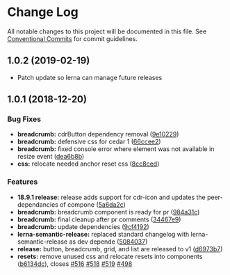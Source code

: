 # Change Log

All notable changes to this project will be documented in this file.
See [Conventional Commits](https://conventionalcommits.org) for commit guidelines.

## 1.0.2 (2019-02-19)


* Patch update so lerna can manage future releases





<a name="1.0.1"></a>
## 1.0.1 (2018-12-20)


### Bug Fixes

* **breadcrumb:** cdrButton dependency removal ([9e10229](https://github.com/rei/rei-cedar/commit/9e10229))
* **breadcrumb:** defensive css for cedar 1 ([66ccee2](https://github.com/rei/rei-cedar/commit/66ccee2))
* **breadcrumb:** fixed console error where element was not available in resize event ([dea6b8b](https://github.com/rei/rei-cedar/commit/dea6b8b))
* **css:** relocate needed anchor reset css ([8cc8ced](https://github.com/rei/rei-cedar/commit/8cc8ced))


### Features

* **18.9.1 release:** release adds support for cdr-icon and updates the peer-dependancies of compone ([5a6da2c](https://github.com/rei/rei-cedar/commit/5a6da2c))
* **breadcrumb:** breadcrumb component is ready for pr ([984a31c](https://github.com/rei/rei-cedar/commit/984a31c))
* **breadcrumb:** final cleanup after pr comments ([34467e9](https://github.com/rei/rei-cedar/commit/34467e9))
* **breadcrumb:** update dependencies ([9cf4192](https://github.com/rei/rei-cedar/commit/9cf4192))
* **lerna-semantic-release:** replaced standard changelog with lerna-semantic-release as dev depende ([5084037](https://github.com/rei/rei-cedar/commit/5084037))
* **release:** button, breadcrumb, grid, and list are released to v1 ([d6973b7](https://github.com/rei/rei-cedar/commit/d6973b7))
* **resets:** remove unused css and relocate resets into components ([b6134dc](https://github.com/rei/rei-cedar/commit/b6134dc)), closes [#516](https://github.com/rei/rei-cedar/issues/516) [#518](https://github.com/rei/rei-cedar/issues/518) [#519](https://github.com/rei/rei-cedar/issues/519) [#498](https://github.com/rei/rei-cedar/issues/498)
